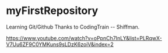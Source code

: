 # myFirstRepository
Learning Git/Github 
Thanks to CodingTrain -- Shiffman.


https://www.youtube.com/watch?v=oPpnCh7InLY&list=PLRqwX-V7Uu6ZF9C0YMKuns9sLDzK6zoiV&index=2
